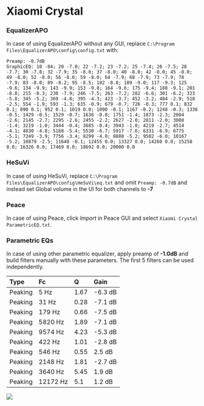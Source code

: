 # Xiaomi Crystal

### EqualizerAPO
In case of using EqualizerAPO without any GUI, replace `C:\Program Files\EqualizerAPO\config\config.txt`
with:
```
Preamp: -0.7dB
GraphicEQ: 10 -84; 20 -7.0; 22 -7.2; 23 -7.2; 25 -7.4; 26 -7.5; 28 -7.7; 30 -7.8; 32 -7.9; 35 -8.0; 37 -8.0; 40 -8.0; 42 -8.0; 45 -8.0; 49 -8.0; 52 -8.0; 56 -8.0; 59 -8.0; 64 -7.9; 68 -7.9; 73 -7.9; 78 -7.9; 83 -8.0; 89 -8.2; 95 -8.5; 102 -8.8; 109 -9.0; 117 -9.3; 125 -9.6; 134 -9.9; 143 -9.9; 153 -9.8; 164 -9.6; 175 -9.4; 188 -9.1; 201 -8.8; 215 -8.3; 230 -7.9; 246 -7.5; 263 -7.2; 282 -6.6; 301 -6.2; 323 -5.8; 345 -5.2; 369 -4.8; 395 -4.3; 423 -3.7; 452 -3.2; 484 -2.9; 518 -2.5; 554 -1.9; 593 -1.3; 635 -0.9; 679 -0.7; 726 -0.3; 777 0.1; 832 0.1; 890 0.1; 952 0.1; 1019 0.0; 1090 -0.1; 1167 -0.2; 1248 -0.3; 1336 -0.5; 1429 -0.5; 1529 -0.7; 1636 -0.8; 1751 -1.4; 1873 -2.3; 2004 -2.6; 2145 -2.7; 2295 -2.6; 2455 -2.2; 2627 -2.0; 2811 -2.0; 3008 -1.4; 3219 -1.0; 3444 -0.4; 3685 -0.4; 3943 -1.0; 4219 -2.7; 4514 -4.1; 4830 -4.8; 5168 -5.4; 5530 -6.7; 5917 -7.6; 6331 -6.9; 6775 -5.1; 7249 -3.9; 7756 -3.4; 8299 -4.0; 8880 -5.2; 9502 -6.0; 10167 -5.2; 10879 -2.5; 11640 -0.1; 12455 0.0; 13327 0.0; 14260 0.0; 15258 0.0; 16326 0.0; 17469 0.0; 18692 0.0; 20000 0.0
```

### HeSuVi
In case of using HeSuVi, replace `C:\Program Files\EqualizerAPO\config\HeSuVi\eq.txt` and omit `Preamp:
-0.7dB` and instead set Global volume in the UI for both channels to **-7**

### Peace
In case of using Peace, click *Import* in Peace GUI and select `Xiaomi Crystal ParametricEQ.txt`.

### Parametric EQs
In case of using other parametric equalizer, apply preamp of **-1.0dB** and build filters manually with
these parameters. The first 5 filters can be used independently.

| Type    | Fc       |    Q | Gain    |
|:--------|:---------|:-----|:--------|
| Peaking | 5 Hz     | 1.67 | -6.3 dB |
| Peaking | 31 Hz    | 0.28 | -7.1 dB |
| Peaking | 179 Hz   | 0.66 | -7.5 dB |
| Peaking | 5820 Hz  | 1.89 | -7.1 dB |
| Peaking | 9574 Hz  | 4.23 | -5.3 dB |
| Peaking | 422 Hz   | 1.01 | -2.8 dB |
| Peaking | 546 Hz   | 0.55 | 2.5 dB  |
| Peaking | 2148 Hz  | 1.81 | -2.7 dB |
| Peaking | 3640 Hz  | 5.45 | 1.9 dB  |
| Peaking | 12172 Hz | 5.1  | 1.2 dB  |

![](https://raw.githubusercontent.com/jaakkopasanen/AutoEq/master/results/innerfidelity/sbaf-serious/Xiaomi%20Crystal/Xiaomi%20Crystal.png)